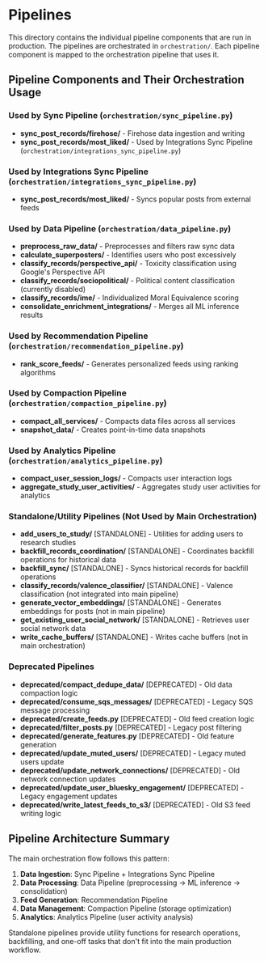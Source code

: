 # Pipelines

This directory contains the individual pipeline components that are run in production. The pipelines are orchestrated in `orchestration/`. Each pipeline component is mapped to the orchestration pipeline that uses it.

## Pipeline Components and Their Orchestration Usage

### Used by Sync Pipeline (`orchestration/sync_pipeline.py`)
- **sync_post_records/firehose/** - Firehose data ingestion and writing
- **sync_post_records/most_liked/** - Used by Integrations Sync Pipeline (`orchestration/integrations_sync_pipeline.py`)

### Used by Integrations Sync Pipeline (`orchestration/integrations_sync_pipeline.py`)
- **sync_post_records/most_liked/** - Syncs popular posts from external feeds

### Used by Data Pipeline (`orchestration/data_pipeline.py`)
- **preprocess_raw_data/** - Preprocesses and filters raw sync data
- **calculate_superposters/** - Identifies users who post excessively
- **classify_records/perspective_api/** - Toxicity classification using Google's Perspective API
- **classify_records/sociopolitical/** - Political content classification (currently disabled)
- **classify_records/ime/** - Individualized Moral Equivalence scoring
- **consolidate_enrichment_integrations/** - Merges all ML inference results

### Used by Recommendation Pipeline (`orchestration/recommendation_pipeline.py`)
- **rank_score_feeds/** - Generates personalized feeds using ranking algorithms

### Used by Compaction Pipeline (`orchestration/compaction_pipeline.py`)
- **compact_all_services/** - Compacts data files across all services
- **snapshot_data/** - Creates point-in-time data snapshots

### Used by Analytics Pipeline (`orchestration/analytics_pipeline.py`)
- **compact_user_session_logs/** - Compacts user interaction logs
- **aggregate_study_user_activities/** - Aggregates study user activities for analytics

### Standalone/Utility Pipelines (Not Used by Main Orchestration)
- **add_users_to_study/** [STANDALONE] - Utilities for adding users to research studies
- **backfill_records_coordination/** [STANDALONE] - Coordinates backfill operations for historical data
- **backfill_sync/** [STANDALONE] - Syncs historical records for backfill operations
- **classify_records/valence_classifier/** [STANDALONE] - Valence classification (not integrated into main pipeline)
- **generate_vector_embeddings/** [STANDALONE] - Generates embeddings for posts (not in main pipeline)
- **get_existing_user_social_network/** [STANDALONE] - Retrieves user social network data
- **write_cache_buffers/** [STANDALONE] - Writes cache buffers (not in main orchestration)

### Deprecated Pipelines
- **deprecated/compact_dedupe_data/** [DEPRECATED] - Old data compaction logic
- **deprecated/consume_sqs_messages/** [DEPRECATED] - Legacy SQS message processing
- **deprecated/create_feeds.py** [DEPRECATED] - Old feed creation logic
- **deprecated/filter_posts.py** [DEPRECATED] - Legacy post filtering
- **deprecated/generate_features.py** [DEPRECATED] - Old feature generation
- **deprecated/update_muted_users/** [DEPRECATED] - Legacy muted users update
- **deprecated/update_network_connections/** [DEPRECATED] - Old network connection updates
- **deprecated/update_user_bluesky_engagement/** [DEPRECATED] - Legacy engagement updates
- **deprecated/write_latest_feeds_to_s3/** [DEPRECATED] - Old S3 feed writing logic

## Pipeline Architecture Summary

The main orchestration flow follows this pattern:
1. **Data Ingestion**: Sync Pipeline + Integrations Sync Pipeline
2. **Data Processing**: Data Pipeline (preprocessing → ML inference → consolidation)
3. **Feed Generation**: Recommendation Pipeline
4. **Data Management**: Compaction Pipeline (storage optimization)
5. **Analytics**: Analytics Pipeline (user activity analysis)

Standalone pipelines provide utility functions for research operations, backfilling, and one-off tasks that don't fit into the main production workflow.
